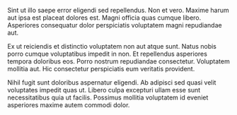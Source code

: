 Sint ut illo saepe error eligendi sed repellendus. Non et vero. Maxime harum aut ipsa est placeat dolores est. Magni officia quas cumque libero. Asperiores consequatur dolor perspiciatis voluptatem magni repudiandae aut.
 Ex ut reiciendis et distinctio voluptatem non aut atque sunt. Natus nobis porro cumque voluptatibus impedit in non. Et repellendus asperiores tempora doloribus eos. Porro nostrum repudiandae consectetur. Voluptatem mollitia aut. Hic consectetur perspiciatis eum veritatis provident.
 Nihil fugit sunt doloribus aspernatur eligendi. Ab adipisci sed quasi velit voluptates impedit quas ut. Libero culpa excepturi ullam esse sunt necessitatibus quia ut facilis. Possimus mollitia voluptatem id eveniet asperiores maxime autem commodi dolor.
